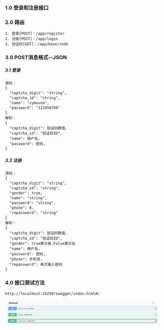 ### 1.0 登录和注册接口

### 2.0 路由

```
1. 登录[POST]：/app/register
2. 注册[POST]：/app/login
3. 验证码[GET]：/app/base/code 
```

### 3.0 POST消息格式--JSON

##### 3.1 登录

```
源码：
{
  "captcha_digit": "string",
  "captcha_id": "string",
  "name": "zymouse",
  "password": "123456789"
}
解析：
{
  "captcha_digit": 验证码数值,
  "captcha_id": "验证码ID",
  "name": 用户名,
  "password": 密码,
}
```

##### 3.2 注册

```
源码：
{
  "captcha_digit": "string",
  "captcha_id": "string",
  "gender": true,
  "name": "string",
  "password": "string",
  "phone": 0,
  "repassword": "string"
}
解析：
{
  "captcha_digit": 验证码数值,
  "captcha_id": "验证码ID",
  "gender": true表示男,False表示女
  "name": 用户名,
  "password": 密码,
  "phone": 手机号,
  "repassword": 再次输入密码
}
```

### 4.0 接口测试方法

```
http://localhost:14250/swagger/index.html#/
```

![](.\doc\001.png)

